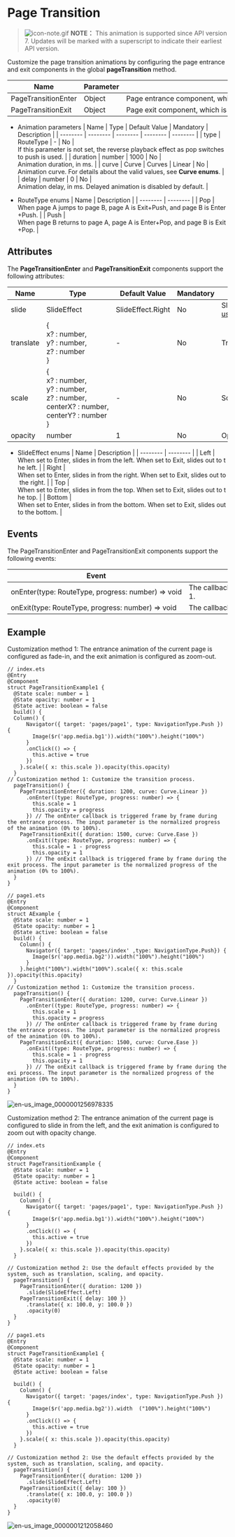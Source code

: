 # Page Transition


> ![icon-note.gif](public_sys-resources/icon-note.gif) **NOTE：**
> This animation is supported since API version 7. Updates will be marked with a superscript to indicate their earliest API version.


Customize the page transition animations by configuring the page entrance and exit components in the global **pageTransition** method.


  | Name | Parameter | Description | 
| -------- | -------- | -------- |
| PageTransitionEnter | Object | Page&nbsp;entrance&nbsp;component,&nbsp;which&nbsp;is&nbsp;used&nbsp;to&nbsp;customize&nbsp;the&nbsp;entrance&nbsp;effect&nbsp;of&nbsp;the&nbsp;current&nbsp;page.&nbsp;For&nbsp;details,&nbsp;see&nbsp;animation&nbsp;parameters. | 
| PageTransitionExit | Object | Page&nbsp;exit&nbsp;component,&nbsp;which&nbsp;is&nbsp;used&nbsp;to&nbsp;customize&nbsp;the&nbsp;exit&nbsp;effect&nbsp;of&nbsp;the&nbsp;current&nbsp;page.&nbsp;For&nbsp;details,&nbsp;see&nbsp;animation&nbsp;parameters. | 


- Animation parameters
    | Name | Type | Default&nbsp;Value | Mandatory | Description | 
  | -------- | -------- | -------- | -------- | -------- |
  | type | RouteType | - | No | If&nbsp;this&nbsp;parameter&nbsp;is&nbsp;not&nbsp;set,&nbsp;the&nbsp;reverse&nbsp;playback&nbsp;effect&nbsp;as&nbsp;pop&nbsp;switches&nbsp;to&nbsp;push&nbsp;is&nbsp;used. | 
  | duration | number | 1000 | No | Animation&nbsp;duration,&nbsp;in&nbsp;ms. | 
  | curve | Curve&nbsp;\|&nbsp;Curves | Linear | No | Animation&nbsp;curve.&nbsp;For&nbsp;details&nbsp;about&nbsp;the&nbsp;valid&nbsp;values,&nbsp;see&nbsp;**Curve&nbsp;enums**. | 
  | delay | number | 0 | No | Animation&nbsp;delay,&nbsp;in&nbsp;ms.&nbsp;Delayed&nbsp;animation&nbsp;is&nbsp;disabled&nbsp;by&nbsp;default. | 


- RouteType enums
    | Name | Description | 
  | -------- | -------- |
  | Pop | When&nbsp;page&nbsp;A&nbsp;jumps&nbsp;to&nbsp;page&nbsp;B,&nbsp;page&nbsp;A&nbsp;is&nbsp;Exit+Push,&nbsp;and&nbsp;page&nbsp;B&nbsp;is&nbsp;Enter+Push. | 
  | Push | When&nbsp;page&nbsp;B&nbsp;returns&nbsp;to&nbsp;page&nbsp;A,&nbsp;page&nbsp;A&nbsp;is&nbsp;Enter+Pop,&nbsp;and&nbsp;page&nbsp;B&nbsp;is&nbsp;Exit+Pop. | 


## Attributes

The **PageTransitionEnter** and **PageTransitionExit** components support the following attributes:

  | Name | Type | Default&nbsp;Value | Mandatory | Description | 
| -------- | -------- | -------- | -------- | -------- |
| slide | SlideEffect | SlideEffect.Right | No | Slide&nbsp;effect&nbsp;during&nbsp;page&nbsp;transition.&nbsp;For&nbsp;details&nbsp;about&nbsp;the&nbsp;valid&nbsp;values,&nbsp;see&nbsp;the&nbsp;description&nbsp;of&nbsp;[ERROR:Invalid&nbsp;link:en-us_topic_0000001257138309.xml#xref2991922111212,link:#li81331342185820](#li81331342185820). | 
| translate | {<br/>x?&nbsp;:&nbsp;number,<br/>y?&nbsp;:&nbsp;number,<br/>z?&nbsp;:&nbsp;number<br/>} | - | No | Translation&nbsp;effect&nbsp;during&nbsp;page&nbsp;transition,&nbsp;which&nbsp;is&nbsp;the&nbsp;value&nbsp;of&nbsp;the&nbsp;start&nbsp;point&nbsp;of&nbsp;entrance&nbsp;and&nbsp;the&nbsp;end&nbsp;point&nbsp;of&nbsp;exit.&nbsp;When&nbsp;this&nbsp;parameter&nbsp;is&nbsp;set&nbsp;together&nbsp;with&nbsp;**slide**,&nbsp;the&nbsp;latter&nbsp;takes&nbsp;effect&nbsp;by&nbsp;default. | 
| scale | {<br/>x?&nbsp;:&nbsp;number,<br/>y?&nbsp;:&nbsp;number,<br/>z?&nbsp;:&nbsp;number,<br/>centerX?&nbsp;:&nbsp;number,<br/>centerY?&nbsp;:&nbsp;number<br/>} | - | No | Scaling&nbsp;effect&nbsp;during&nbsp;page&nbsp;transition,&nbsp;which&nbsp;is&nbsp;the&nbsp;value&nbsp;of&nbsp;the&nbsp;start&nbsp;point&nbsp;of&nbsp;entrance&nbsp;and&nbsp;the&nbsp;end&nbsp;point&nbsp;of&nbsp;exit. | 
| opacity | number | 1 | No | Opacity,&nbsp;which&nbsp;is&nbsp;the&nbsp;opacity&nbsp;value&nbsp;of&nbsp;the&nbsp;start&nbsp;point&nbsp;of&nbsp;entrance&nbsp;or&nbsp;the&nbsp;end&nbsp;point&nbsp;of&nbsp;exit. | 

- SlideEffect enums
    | Name | Description | 
  | -------- | -------- |
  | Left | When&nbsp;set&nbsp;to&nbsp;Enter,&nbsp;slides&nbsp;in&nbsp;from&nbsp;the&nbsp;left.&nbsp;When&nbsp;set&nbsp;to&nbsp;Exit,&nbsp;slides&nbsp;out&nbsp;to&nbsp;the&nbsp;left. | 
  | Right | When&nbsp;set&nbsp;to&nbsp;Enter,&nbsp;slides&nbsp;in&nbsp;from&nbsp;the&nbsp;right.&nbsp;When&nbsp;set&nbsp;to&nbsp;Exit,&nbsp;slides&nbsp;out&nbsp;to&nbsp;the&nbsp;right. | 
  | Top | When&nbsp;set&nbsp;to&nbsp;Enter,&nbsp;slides&nbsp;in&nbsp;from&nbsp;the&nbsp;top.&nbsp;When&nbsp;set&nbsp;to&nbsp;Exit,&nbsp;slides&nbsp;out&nbsp;to&nbsp;the&nbsp;top. | 
  | Bottom | When&nbsp;set&nbsp;to&nbsp;Enter,&nbsp;slides&nbsp;in&nbsp;from&nbsp;the&nbsp;bottom.&nbsp;When&nbsp;set&nbsp;to&nbsp;Exit,&nbsp;slides&nbsp;out&nbsp;to&nbsp;the&nbsp;bottom. | 


## Events

The PageTransitionEnter and PageTransitionExit components support the following events:

  | Event | Description | 
| -------- | -------- |
| onEnter(type:&nbsp;RouteType,&nbsp;progress:&nbsp;number)&nbsp;=&gt;&nbsp;void | The&nbsp;callback&nbsp;input&nbsp;parameter&nbsp;is&nbsp;the&nbsp;normalized&nbsp;progress&nbsp;of&nbsp;the&nbsp;current&nbsp;entrance&nbsp;animation.&nbsp;The&nbsp;value&nbsp;range&nbsp;is&nbsp;0–1. | 
| onExit(type:&nbsp;RouteType,&nbsp;progress:&nbsp;number)&nbsp;=&gt;&nbsp;void | The&nbsp;callback&nbsp;input&nbsp;parameter&nbsp;is&nbsp;the&nbsp;normalized&nbsp;progress&nbsp;of&nbsp;the&nbsp;current&nbsp;exit&nbsp;animation.&nbsp;The&nbsp;value&nbsp;range&nbsp;is&nbsp;0–1. | 


## Example

Customization method 1: The entrance animation of the current page is configured as fade-in, and the exit animation is configured as zoom-out.


```
// index.ets
@Entry
@Component
struct PageTransitionExample1 {
  @State scale: number = 1
  @State opacity: number = 1
  @State active: boolean = false
  build() {
  Column() {
      Navigator({ target: 'pages/page1', type: NavigationType.Push }) {
        Image($r('app.media.bg1')).width("100%").height("100%")
      }
      .onClick(() => {
        this.active = true
      })
    }.scale({ x: this.scale }).opacity(this.opacity)
  }
// Customization method 1: Customize the transition process.
  pageTransition() {
    PageTransitionEnter({ duration: 1200, curve: Curve.Linear })
      .onEnter((type: RouteType, progress: number) => {
        this.scale = 1
        this.opacity = progress
      }) // The onEnter callback is triggered frame by frame during the entrance process. The input parameter is the normalized progress of the animation (0% to 100%).
    PageTransitionExit({ duration: 1500, curve: Curve.Ease })
      .onExit((type: RouteType, progress: number) => {
        this.scale = 1 - progress
        this.opacity = 1
      }) // The onExit callback is triggered frame by frame during the exit process. The input parameter is the normalized progress of the animation (0% to 100%).
  }
}
```


```
// page1.ets
@Entry
@Component
struct AExample {
  @State scale: number = 1
  @State opacity: number = 1
  @State active: boolean = false
  build() {
    Column() {
      Navigator({ target: 'pages/index' ,type: NavigationType.Push}) {
        Image($r('app.media.bg2')).width("100%").height("100%")
      }
    }.height("100%").width("100%").scale({ x: this.scale }).opacity(this.opacity)
  }
// Customization method 1: Customize the transition process.
  pageTransition() {
    PageTransitionEnter({ duration: 1200, curve: Curve.Linear })
      .onEnter((type: RouteType, progress: number) => {
        this.scale = 1
        this.opacity = progress
      }) // The onEnter callback is triggered frame by frame during the entrance process. The input parameter is the normalized progress of the animation (0% to 100%).
    PageTransitionExit({ duration: 1500, curve: Curve.Ease })
      .onExit((type: RouteType, progress: number) => {
        this.scale = 1 - progress
        this.opacity = 1
      }) // The onExit callback is triggered frame by frame during the exi process. The input parameter is the normalized progress of the animation (0% to 100%).
  }
}
```

![en-us_image_0000001256978335](figures/en-us_image_0000001256978335.gif)

Customization method 2: The entrance animation of the current page is configured to slide in from the left, and the exit animation is configured to zoom out with opacity change.


```
// index.ets 
@Entry
@Component
struct PageTransitionExample {
  @State scale: number = 1
  @State opacity: number = 1
  @State active: boolean = false

  build() {
    Column() {
      Navigator({ target: 'pages/page1', type: NavigationType.Push }) {
        Image($r('app.media.bg1')).width("100%").height("100%")
      }
      .onClick(() => {
        this.active = true
      })
    }.scale({ x: this.scale }).opacity(this.opacity)
  }

// Customization method 2: Use the default effects provided by the system, such as translation, scaling, and opacity.
  pageTransition() {
    PageTransitionEnter({ duration: 1200 })
      .slide(SlideEffect.Left)
    PageTransitionExit({ delay: 100 })
      .translate({ x: 100.0, y: 100.0 })
      .opacity(0)
  }
}
```


```
// page1.ets
@Entry
@Component
struct PageTransitionExample1 {
  @State scale: number = 1
  @State opacity: number = 1
  @State active: boolean = false

  build() {
    Column() {
      Navigator({ target: 'pages/index', type: NavigationType.Push }) {
        Image($r('app.media.bg2')).width  ("100%").height("100%")
      }
      .onClick(() => {
        this.active = true
      })
    }.scale({ x: this.scale }).opacity(this.opacity)
  }

// Customization method 2: Use the default effects provided by the system, such as translation, scaling, and opacity.
  pageTransition() {
    PageTransitionEnter({ duration: 1200 })
      .slide(SlideEffect.Left)
    PageTransitionExit({ delay: 100 })
      .translate({ x: 100.0, y: 100.0 })
      .opacity(0)
  }
}
```

![en-us_image_0000001212058460](figures/en-us_image_0000001212058460.gif)
